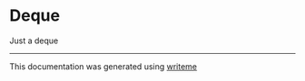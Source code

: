 # Deque

Just a deque

---
This documentation was generated using [writeme](https://www.npmjs.com/package/@pshaw/writeme)

